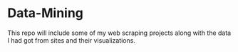 # Data-Mining
This repo will include some of my web scraping projects along with the data I had got from sites and their visualizations.
